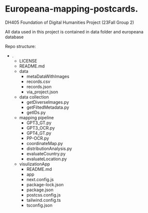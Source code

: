 # Europeana-mapping-postcards.

DH405 Foundation of Digital Humanities Project (23Fall Group 2)

All data used in this project is contained in data folder and europeana database

Repo structure:
- .
  - LICENSE
  - README.md
  - data
    - metaDataWithImages
    - records.csv
    - records.json
    - via_project.json
  - data collection
    - getDiverseImages.py
    - getFiltedMetadata.py
    - getIDs.py
  - mapping pipeline
    - GPT3_GT.py
    - GPT3_OCR.py
    - GPT4_GT.py
    - PP-OCR.py
    - coordinateMap.py
    - distributionAnalysis.py
    - evaluateCountry.py
    - evaluateLocation.py
  - visulizationApp
    - README.md
    - app
    - next.config.js
    - package-lock.json
    - package.json
    - postcss.config.js
    - tailwind.config.ts
    - tsconfig.json
